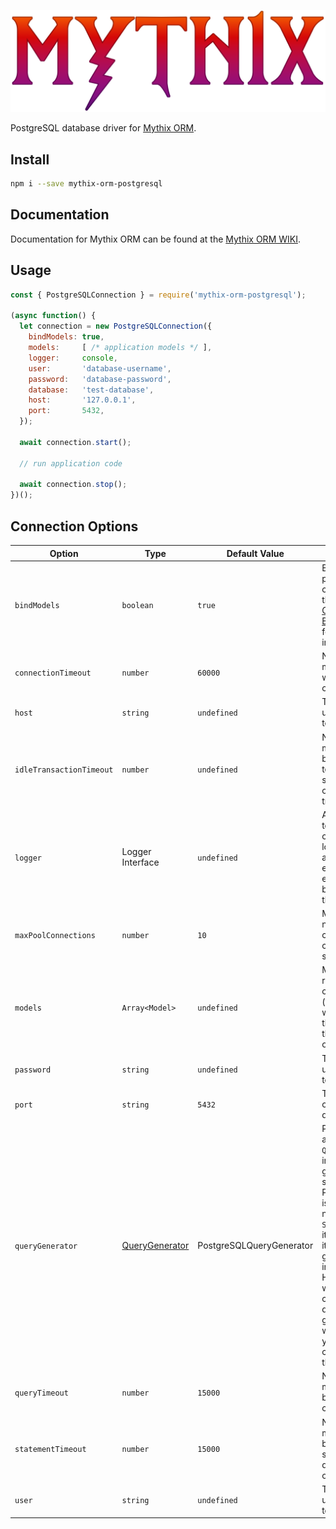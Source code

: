 ![Mythix](mythix-logo-colored.png)

PostgreSQL database driver for [Mythix ORM](https://www.npmjs.com/package/mythix-orm).

## Install

```bash
npm i --save mythix-orm-postgresql
```

## Documentation

Documentation for Mythix ORM can be found at the [Mythix ORM WIKI](https://github.com/th317erd/mythix-orm/wiki).

## Usage

```javascript
const { PostgreSQLConnection } = require('mythix-orm-postgresql');

(async function() {
  let connection = new PostgreSQLConnection({
    bindModels: true,
    models:     [ /* application models */ ],
    logger:     console,
    user:       'database-username',
    password:   'database-password',
    database:   'test-database',
    host:       '127.0.0.1',
    port:       5432,
  });

  await connection.start();

  // run application code

  await connection.stop();
})();
```

## Connection Options

| Option | Type | Default Value | Description |
| ------ | ---- | ------------- | ----------- |
| `bindModels` | `boolean` | `true` | Bind the models provided to this connection (see the Mythix ORM [Connection Binding](https://github.com/th317erd/mythix-orm/wiki/ConnectionBinding) article for more information). |
| `connectionTimeout` | `number` | `60000` | Number of milliseconds to wait for connection. |
| `host` | `string` | `undefined` | The domain/host used to connect to the database. |
| `idleTransactionTimeout` | `number` | `undefined` | Number of milliseconds before terminating any session with an open idle transaction. |
| `logger` | Logger Interface | `undefined` | Assign a logger to the connection. If a logger is assigned, then every query (and every error) will be logged using this logger. |
| `maxPoolConnections` | `number` | `10` | Maximum number of clients the connection pool should contain. |
| `models` | `Array<Model>` | `undefined` | Models to register with the connection (these models will be bound to the connection if the `boundModels` option is `true`).
| `password` | `string` | `undefined` | The password used to connect to the database. |
| `port` | `string` | `5432` | The port used to connect to the database. |
| `queryGenerator` | [QueryGenerator](https://github.com/th317erd/mythix-orm/wiki/QueryGeneratorBase) | <see>PostgreSQLQueryGenerator</see> | Provide an alternate `QueryGenerator` interface for generating SQL statements for PostgreSQL. This is not usually needed, as the `SQLiteConnection` itself will provide its own generator interface. However, if you want to customize the default query generator, or want to provide your own, you can do so using this option. |
| `queryTimeout` | `number` | `15000` | Number of milliseconds before a query call will timeout. |
| `statementTimeout` | `number` | `15000` | Number of milliseconds before a statement in query will time out. |
| `user` | `string` | `undefined` | The username used to connect to the database. |
